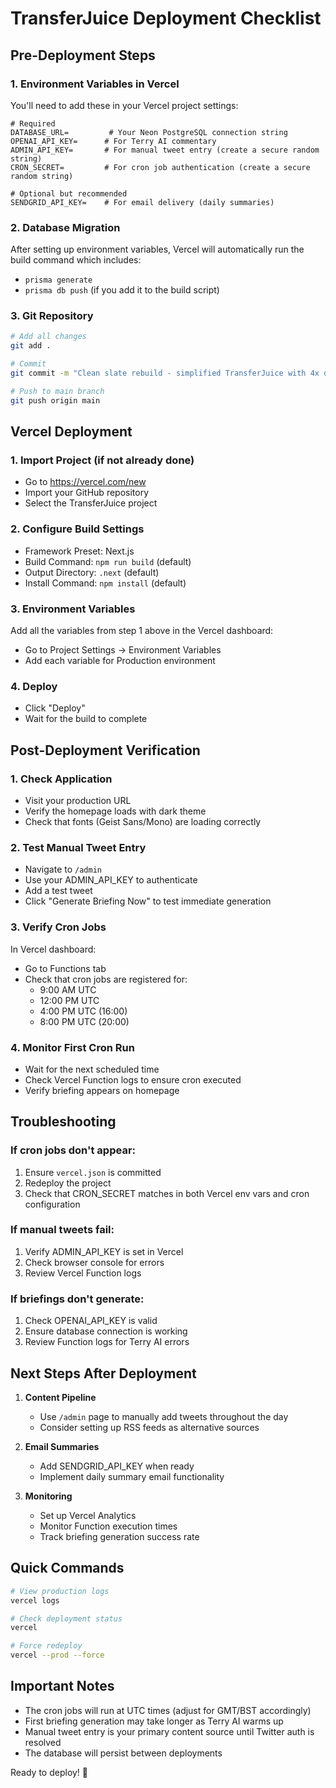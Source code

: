 # TransferJuice Deployment Checklist

## Pre-Deployment Steps

### 1. Environment Variables in Vercel

You'll need to add these in your Vercel project settings:

```env
# Required
DATABASE_URL=         # Your Neon PostgreSQL connection string
OPENAI_API_KEY=      # For Terry AI commentary
ADMIN_API_KEY=       # For manual tweet entry (create a secure random string)
CRON_SECRET=         # For cron job authentication (create a secure random string)

# Optional but recommended
SENDGRID_API_KEY=    # For email delivery (daily summaries)
```

### 2. Database Migration

After setting up environment variables, Vercel will automatically run the build command which includes:

- `prisma generate`
- `prisma db push` (if you add it to the build script)

### 3. Git Repository

```bash
# Add all changes
git add .

# Commit
git commit -m "Clean slate rebuild - simplified TransferJuice with 4x daily briefings"

# Push to main branch
git push origin main
```

## Vercel Deployment

### 1. Import Project (if not already done)

- Go to https://vercel.com/new
- Import your GitHub repository
- Select the TransferJuice project

### 2. Configure Build Settings

- Framework Preset: Next.js
- Build Command: `npm run build` (default)
- Output Directory: `.next` (default)
- Install Command: `npm install` (default)

### 3. Environment Variables

Add all the variables from step 1 above in the Vercel dashboard:

- Go to Project Settings → Environment Variables
- Add each variable for Production environment

### 4. Deploy

- Click "Deploy"
- Wait for the build to complete

## Post-Deployment Verification

### 1. Check Application

- Visit your production URL
- Verify the homepage loads with dark theme
- Check that fonts (Geist Sans/Mono) are loading correctly

### 2. Test Manual Tweet Entry

- Navigate to `/admin`
- Use your ADMIN_API_KEY to authenticate
- Add a test tweet
- Click "Generate Briefing Now" to test immediate generation

### 3. Verify Cron Jobs

In Vercel dashboard:

- Go to Functions tab
- Check that cron jobs are registered for:
  - 9:00 AM UTC
  - 12:00 PM UTC
  - 4:00 PM UTC (16:00)
  - 8:00 PM UTC (20:00)

### 4. Monitor First Cron Run

- Wait for the next scheduled time
- Check Vercel Function logs to ensure cron executed
- Verify briefing appears on homepage

## Troubleshooting

### If cron jobs don't appear:

1. Ensure `vercel.json` is committed
2. Redeploy the project
3. Check that CRON_SECRET matches in both Vercel env vars and cron configuration

### If manual tweets fail:

1. Verify ADMIN_API_KEY is set in Vercel
2. Check browser console for errors
3. Review Vercel Function logs

### If briefings don't generate:

1. Check OPENAI_API_KEY is valid
2. Ensure database connection is working
3. Review Function logs for Terry AI errors

## Next Steps After Deployment

1. **Content Pipeline**

   - Use `/admin` page to manually add tweets throughout the day
   - Consider setting up RSS feeds as alternative sources

2. **Email Summaries**

   - Add SENDGRID_API_KEY when ready
   - Implement daily summary email functionality

3. **Monitoring**
   - Set up Vercel Analytics
   - Monitor Function execution times
   - Track briefing generation success rate

## Quick Commands

```bash
# View production logs
vercel logs

# Check deployment status
vercel

# Force redeploy
vercel --prod --force
```

## Important Notes

- The cron jobs will run at UTC times (adjust for GMT/BST accordingly)
- First briefing generation may take longer as Terry AI warms up
- Manual tweet entry is your primary content source until Twitter auth is resolved
- The database will persist between deployments

Ready to deploy! 🚀
